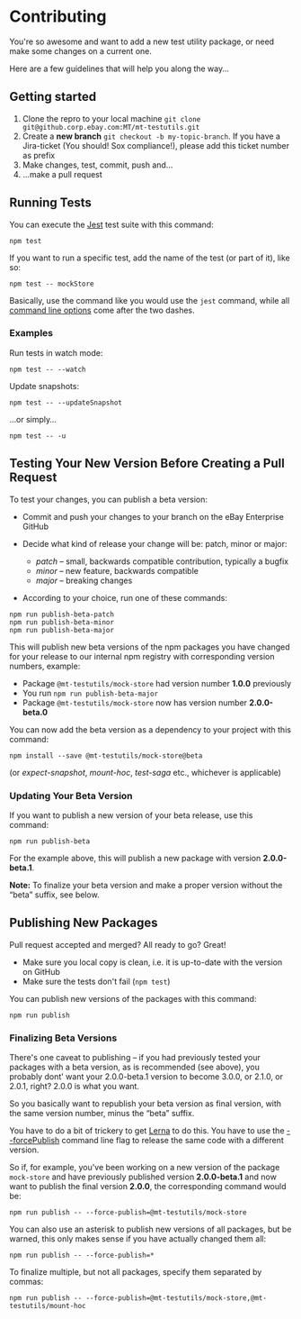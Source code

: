 # Contributing

You're so awesome and want to add a new test utility package, or need make some changes on a current one.

Here are a few guidelines that will help you along the way…

## Getting started

1. Clone the repro to your local machine `git clone git@github.corp.ebay.com:MT/mt-testutils.git`
2. Create a **new branch** `git checkout -b my-topic-branch`. If you have a Jira-ticket (You should! Sox compliance!),
   please add this ticket number as prefix
3. Make changes, test, commit, push and…
4. …make a pull request

## Running Tests

You can execute the [Jest](https://facebook.github.io/jest/) test suite with this command:

    npm test

If you want to run a specific test, add the name of the test (or part of it), like so:

    npm test -- mockStore

Basically, use the command like you would use the `jest` command, while all
[command line options](https://facebook.github.io/jest/docs/en/cli.html) come after the two dashes.

### Examples

Run tests in watch mode:

    npm test -- --watch

Update snapshots:

    npm test -- --updateSnapshot

…or simply…

    npm test -- -u

## Testing Your New Version Before Creating a Pull Request

To test your changes, you can publish a beta version:

* Commit and push your changes to your branch on the eBay Enterprise GitHub
* Decide what kind of release your change will be: patch, minor or major:
    * _patch_ – small, backwards compatible contribution, typically a bugfix
    * _minor_ – new feature, backwards compatible
    * _major_ – breaking changes
    
* According to your choice, run one of these commands:

```
npm run publish-beta-patch
npm run publish-beta-minor
npm run publish-beta-major
```

This will publish new beta versions of the npm packages you have changed for your release to our internal npm
registry with corresponding version numbers, example:

* Package `@mt-testutils/mock-store` had version number **1.0.0** previously
* You run `npm run publish-beta-major`
* Package `@mt-testutils/mock-store` now has version number **2.0.0-beta.0**

You can now add the beta version as a dependency to your project with this command:

    npm install --save @mt-testutils/mock-store@beta

(or _expect-snapshot_, _mount-hoc_, _test-saga_ etc., whichever is applicable)

### Updating Your Beta Version

If you want to publish a new version of your beta release, use this command:

    npm run publish-beta

For the example above, this will publish a new package with version **2.0.0-beta.1**.

**Note:** To finalize your beta version and make a proper version without the “beta” suffix, see below.

## Publishing New Packages

Pull request accepted and merged? All ready to go? Great!

* Make sure you local copy is clean, i.e. it is up-to-date with the version on GitHub
* Make sure the tests don't fail (`npm test`)

You can publish new versions of the packages with this command:

    npm run publish

### Finalizing Beta Versions

There's one caveat to publishing – if you had previously tested your packages with a beta version, as is recommended (see above),
you probably dont' want your 2.0.0-beta.1 version to become 3.0.0, or 2.1.0, or 2.0.1, right? 2.0.0 is what you want.

So you basically want to republish your beta version as final version, with the same version number, minus the “beta” suffix.

You have to do a bit of trickery to get [Lerna](https://lernajs.io) to do this. You have to use the
[--forcePublish](https://github.com/lerna/lerna#--force-publish-packages) command line flag to release the same code 
with a different version.

So if, for example, you've been working on a new version of the package `mock-store` and have previously published
version **2.0.0-beta.1** and now want to publish the final version **2.0.0**, the corresponding command would be:

    npm run publish -- --force-publish=@mt-testutils/mock-store
    
You can also use an asterisk to publish new versions of all packages, but be warned, this only makes sense if you
have actually changed them all:

    npm run publish -- --force-publish=*
    
To finalize multiple, but not all packages, specify them separated by commas:

    npm run publish -- --force-publish=@mt-testutils/mock-store,@mt-testutils/mount-hoc

